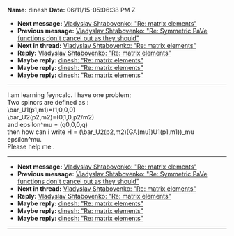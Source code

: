 **Name:** dinesh
**Date:** 06/11/15-05:06:38 PM Z

  - **Next message:** [Vladyslav Shtabovenko: "Re: matrix
    elements"](0908.html)
  - **Previous message:** [Vladyslav Shtabovenko: "Re: Symmetric PaVe
    functions don't cancel out as they should"](0906.html)
  - **Next in thread:** [Vladyslav Shtabovenko: "Re: matrix
    elements"](0908.html)
  - **Reply:** [Vladyslav Shtabovenko: "Re: matrix elements"](0908.html)
  - **Maybe reply:** [dinesh: "Re: matrix elements"](0909.html)
  - **Maybe reply:** [dinesh: "Re: matrix elements"](0910.html)
  - **Maybe reply:** [dinesh: "Re: matrix elements"](0912.html)

-----

I am learning feyncalc. I have one problem;  
Two spinors are defined as :  
\\bar\_U1(p1,m1)=(1,0,0,0)  
\\bar\_U2(p2,m2)=(0,1,0,p2/m2)  
and epsilon^mu = (q0,0,0,q)  
then how can i write H = (\\bar\_U2(p2,m2)(GA[mu])U1(p1,m1))\_mu
epsilon^mu.  
Please help me .  

-----

  - **Next message:** [Vladyslav Shtabovenko: "Re: matrix
    elements"](0908.html)
  - **Previous message:** [Vladyslav Shtabovenko: "Re: Symmetric PaVe
    functions don't cancel out as they should"](0906.html)
  - **Next in thread:** [Vladyslav Shtabovenko: "Re: matrix
    elements"](0908.html)
  - **Reply:** [Vladyslav Shtabovenko: "Re: matrix elements"](0908.html)
  - **Maybe reply:** [dinesh: "Re: matrix elements"](0909.html)
  - **Maybe reply:** [dinesh: "Re: matrix elements"](0910.html)
  - **Maybe reply:** [dinesh: "Re: matrix elements"](0912.html)

-----

